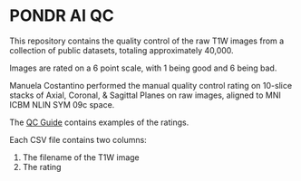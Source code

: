# PONDR AI QC

This repository contains the quality control of the raw T1W images from a collection of
public datasets, totaling approximately 40,000.

Images are rated on a 6 point scale, with 1 being good and 6 being bad.

Manuela Costantino performed the manual quality control rating on 10-slice stacks of
Axial, Coronal, & Sagittal Planes on raw images, aligned to MNI ICBM NLIN SYM 09c space.

The [QC Guide](PondrAIQC_Raw_Image_Quality_Control_Manuela_Costantino.pdf) contains examples of the ratings.

Each CSV file contains two columns:

1. The filename of the T1W image
2. The rating
